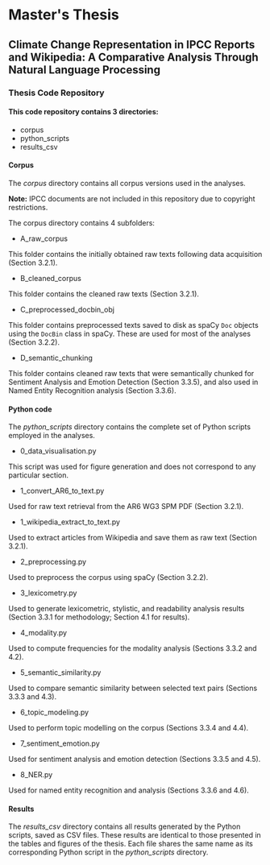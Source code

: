 # Master's Thesis
## Climate Change Representation in IPCC Reports and Wikipedia: A Comparative Analysis Through Natural Language Processing
### Thesis Code Repository

#### This code repository contains 3 directories:
- corpus
- python_scripts
- results_csv

#### Corpus
The *corpus* directory contains all corpus versions used in the analyses.

**Note:** IPCC documents are not included in this repository due to copyright restrictions.

The corpus directory contains 4 subfolders:
- A_raw_corpus

This folder contains the initially obtained raw texts following data acquisition (Section 3.2.1).
- B_cleaned_corpus

This folder contains the cleaned raw texts (Section 3.2.1).
- C_preprocessed_docbin_obj

This folder contains preprocessed texts saved to disk as spaCy `Doc` objects using the `DocBin` class in spaCy. These are used for most of the analyses (Section 3.2.2).
- D_semantic_chunking

This folder contains cleaned raw texts that were semantically chunked for Sentiment Analysis and Emotion Detection (Section 3.3.5), and also used in Named Entity Recognition analysis (Section 3.3.6).

#### Python code
The *python_scripts* directory contains the complete set of Python scripts employed in the analyses.
- 0_data_visualisation.py

This script was used for figure generation and does not correspond to any particular section.
- 1_convert_AR6_to_text.py

Used for raw text retrieval from the AR6 WG3 SPM PDF (Section 3.2.1).
- 1_wikipedia_extract_to_text.py

Used to extract articles from Wikipedia and save them as raw text (Section 3.2.1).
- 2_preprocessing.py

Used to preprocess the corpus using spaCy (Section 3.2.2).
- 3_lexicometry.py

Used to generate lexicometric, stylistic, and readability analysis results (Section 3.3.1 for methodology; Section 4.1 for results).
- 4_modality.py

Used to compute frequencies for the modality analysis (Sections 3.3.2 and 4.2).
- 5_semantic_similarity.py

Used to compare semantic similarity between selected text pairs (Sections 3.3.3 and 4.3).
- 6_topic_modeling.py

Used to perform topic modelling on the corpus (Sections 3.3.4 and 4.4).
- 7_sentiment_emotion.py

Used for sentiment analysis and emotion detection (Sections 3.3.5 and 4.5).
- 8_NER.py

Used for named entity recognition and analysis (Sections 3.3.6 and 4.6).

#### Results
The *results_csv* directory contains all results generated by the Python scripts, saved as CSV files. These results are identical to those presented in the tables and figures of the thesis. Each file shares the same name as its corresponding Python script in the *python_scripts* directory.
